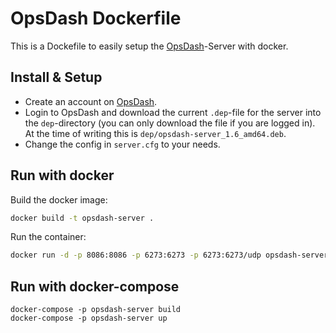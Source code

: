 # OpsDash Dockerfile

This is a Dockefile to easily setup the [OpsDash](https://www.opsdash.com)-Server with docker.

## Install & Setup

- Create an account on [OpsDash](https://www.opsdash.com).
- Login to OpsDash and download the current `.dep`-file for the server into the `dep`-directory (you can only download the file if you are logged in). At the time of writing this is `dep/opsdash-server_1.6_amd64.deb`.
- Change the config in `server.cfg` to your needs.

## Run with docker

Build the docker image:

```bash
docker build -t opsdash-server .
```

Run the container:

```bash
docker run -d -p 8086:8086 -p 6273:6273 -p 6273:6273/udp opsdash-server
```

## Run with docker-compose

```
docker-compose -p opsdash-server build
docker-compose -p opsdash-server up
```
